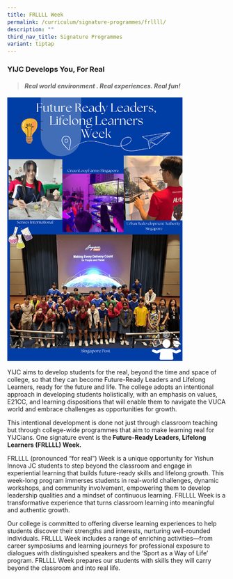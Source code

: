 ```yaml
---
title: FRLLLL Week
permalink: /curriculum/signature-programmes/frllll/
description: ""
third_nav_title: Signature Programmes
variant: tiptap
---
```

<h3><strong>YIJC Develops You, For Real</strong></h3>
<blockquote>
<h4><em>Real world environment . Real experiences. Real fun!</em></h4>
</blockquote>
<div class="isomer-image-wrapper">
<img style="width: 80%;" height="auto" width="100%" alt="" src="/images/What's Happening/Future_Ready_Leaders__Lifelong_Learners_Photography.png">
</div>
<p>YIJC aims to develop students for the real, beyond the time and space
of college, so that they can become Future-Ready Leaders and Lifelong Learners,
ready for the future and life. The college adopts an intentional approach
in developing students holistically, with an emphasis on values, E21CC,
and learning dispositions that will enable them to navigate the VUCA world
and embrace challenges as opportunities for growth.</p>
<p>This intentional development is done not just through classroom teaching
but through college-wide programmes that aim to make learning real for
YIJCians. One signature event is the<strong> Future-Ready Leaders, Lifelong Learners (FRLLLL) Week.</strong>
</p>
<p>FRLLLL (pronounced “for real”) Week is a unique opportunity for Yishun
Innova JC students to step beyond the classroom and engage in experiential
learning that builds future-ready skills and lifelong growth. This week-long
program immerses students in real-world challenges, dynamic workshops,
and community involvement, empowering them to develop leadership qualities
and a mindset of continuous learning. FRLLLL Week is a transformative experience
that turns classroom learning into meaningful and authentic growth.</p>
<p>Our college is committed to offering diverse learning experiences to help
students discover their strengths and interests, nurturing well-rounded
individuals. FRLLLL Week includes a range of enriching activities—from
career symposiums and learning journeys for professional exposure to dialogues
with distinguished speakers and the ‘Sport as a Way of Life’ program. FRLLLL
Week prepares our students with skills they will carry beyond the classroom
and into real life.</p>